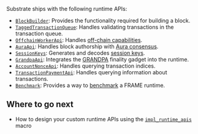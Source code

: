 Substrate ships with the following runtime APIs:

- [`BlockBuilder`](https://paritytech.github.io/substrate/master/sp_block_builder/trait.BlockBuilder.html): Provides the functionality required for building a block.
- [`TaggedTransactionQueue`](https://paritytech.github.io/substrate/master/sp_transaction_pool/runtime_api/trait.TaggedTransactionQueue.html): Handles validating transactions in the transaction queue.
- [`OffchainWorkerApi`](https://paritytech.github.io/substrate/master/sp_offchain/trait.OffchainWorkerApi.html): Handles [off-chain capabilities](/main-docs/fundamentals/offchain-operations/).
- [`AuraApi`](/https://paritytech.github.io/substrate/master/sp_consensus_aura/trait.AuraApi.html): Handles block authorship with [Aura consensus](/main-docs/fundamentals/consensus#aura).
- [`SessionKeys`](https://paritytech.github.io/substrate/master/sp_session/trait.SessionKeys.html): Generates and decodes [session keys](/main-docs/fundamentals/accounts-addresses-keys/).
- [`GrandpaApi`](https://paritytech.github.io/substrate/master/sp_finality_grandpa/trait.GrandpaApi.html): Integrates the [GRANDPA](/main-docs/fundamentals/consensus#grandpa) finality gadget into the runtime.
- [`AccountNonceApi`](https://paritytech.github.io/substrate/master/frame_system_rpc_runtime_api/trait.AccountNonceApi.html): Handles querying transaction indices.
- [`TransactionPaymentApi`](https://paritytech.github.io/substrate/master/pallet_transaction_payment_rpc_runtime_api/trait.TransactionPaymentApi.html): Handles querying information about transactions.
- [`Benchmark`](/https://paritytech.github.io/substrate/master/frame_benchmarking/trait.Benchmark.html): Provides a way to [benchmark](/main-docs/test/benchmark/) a FRAME runtime.

## Where to go next

- How to design your custom runtime APIs using the [`impl_runtime_apis`](https://paritytech.github.io/substrate/master/sp_api/macro.impl_runtime_apis.html) macro